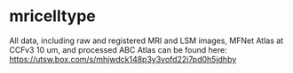 # mricelltype
All data, including raw and registered MRI and LSM images, MFNet Atlas at CCFv3 10 um, and processed ABC Atlas can be found here:
https://utsw.box.com/s/mhjwdck148p3y3vofd22j7pd0h5jdhby
